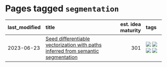 # Pages tagged `segmentation`

|last_modified|title|est. idea maturity|tags
|:---|:---|---:|:---|
|2023-06-23|[Seed differentiable vectorization with paths inferred from semantic segmentation](../vectorize_anything.md)|301|[![](https://img.shields.io/badge/tag-experimentation-ea1833)](../tags/experimentation.md) [![](https://img.shields.io/badge/tag-segmentation-f14da)](../tags/segmentation.md) [![](https://img.shields.io/badge/tag-svg-1043a5)](../tags/svg.md) [![](https://img.shields.io/badge/tag-tooling-da6994)](../tags/tooling.md)|
